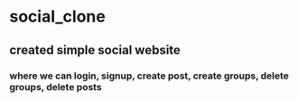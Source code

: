 # social_clone
## created simple social website
### where we can login, signup, create post, create groups, delete groups, delete posts 
